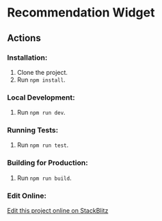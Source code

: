 # Recommendation Widget

## Actions

### Installation:
1. Clone the project.
2. Run `npm install`.

### Local Development:
1. Run `npm run dev`.

### Running Tests:
1. Run `npm run test`.

### Building for Production:
1. Run `npm run build`.

### Edit Online:
[Edit this project online on StackBlitz](https://stackblitz.com/~/github.com/avivsbt/vanilla-js-widget)
